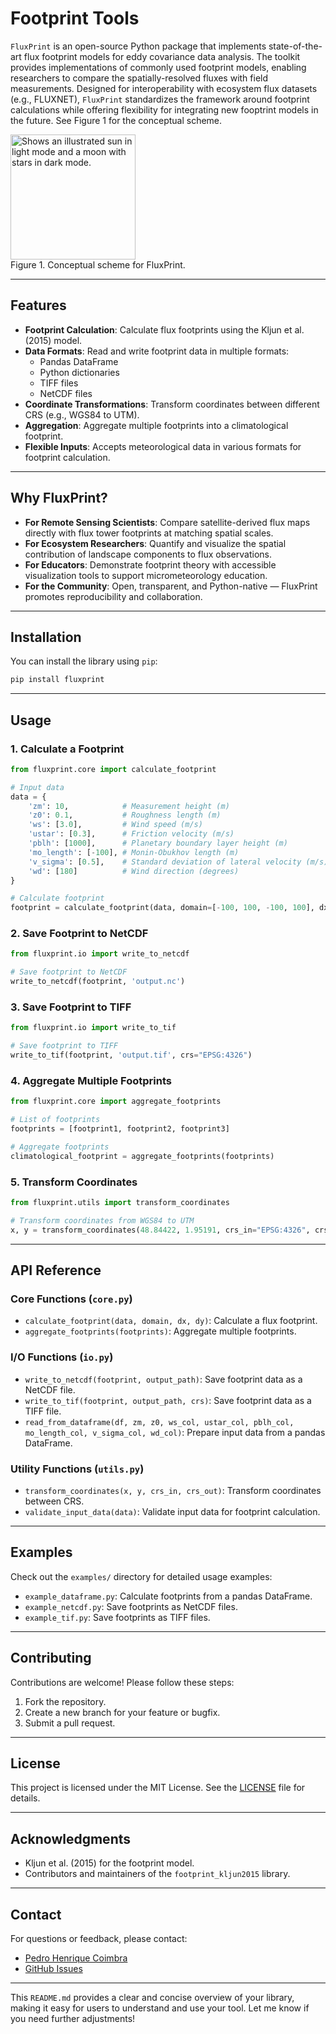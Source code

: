 # Footprint Tools

`FluxPrint` is an open-source Python package that implements state-of-the-art flux footprint models for eddy covariance data analysis. The toolkit provides implementations of commonly used footprint models, enabling researchers to compare the spatially-resolved fluxes with field measurements. Designed for interoperability with ecosystem flux datasets (e.g., FLUXNET), `FluxPrint` standardizes the framework around footprint calculations while offering flexibility for integrating new fooptrint models in the future. See Figure 1 for the conceptual scheme.

<picture>
  <source media="(prefers-color-scheme: dark)" srcset="assets/conceptual_scheme_dark.png">
  <source media="(prefers-color-scheme: light)" srcset="assets/conceptual_scheme.png">
  <img alt="Shows an illustrated sun in light mode and a moon with stars in dark mode." src="https://user-images.githubusercontent.com/25423296/163456779-a8556205-d0a5-45e2-ac17-42d089e3c3f8.png" height="200px">
  <figcaption>Figure 1. Conceptual scheme for FluxPrint.</figcaption>
</picture>


---

## Features

- **Footprint Calculation**: Calculate flux footprints using the Kljun et al. (2015) model.
- **Data Formats**: Read and write footprint data in multiple formats:
  - Pandas DataFrame
  - Python dictionaries
  - TIFF files
  - NetCDF files
- **Coordinate Transformations**: Transform coordinates between different CRS (e.g., WGS84 to UTM).
- **Aggregation**: Aggregate multiple footprints into a climatological footprint.
- **Flexible Inputs**: Accepts meteorological data in various formats for footprint calculation.

---

## Why FluxPrint?

- **For Remote Sensing Scientists**: Compare satellite-derived flux maps directly with flux tower footprints at matching spatial scales.
- **For Ecosystem Researchers**: Quantify and visualize the spatial contribution of landscape components to flux observations.
- **For Educators**: Demonstrate footprint theory with accessible visualization tools to support micrometeorology education.
- **For the Community**: Open, transparent, and Python-native — FluxPrint promotes reproducibility and collaboration.

---

## Installation

You can install the library using `pip`:

```bash
pip install fluxprint
```

---

## Usage

### 1. Calculate a Footprint

```python
from fluxprint.core import calculate_footprint

# Input data
data = {
    'zm': 10,            # Measurement height (m)
    'z0': 0.1,           # Roughness length (m)
    'ws': [3.0],         # Wind speed (m/s)
    'ustar': [0.3],      # Friction velocity (m/s)
    'pblh': [1000],      # Planetary boundary layer height (m)
    'mo_length': [-100], # Monin-Obukhov length (m)
    'v_sigma': [0.5],    # Standard deviation of lateral velocity (m/s)
    'wd': [180]          # Wind direction (degrees)
}

# Calculate footprint
footprint = calculate_footprint(data, domain=[-100, 100, -100, 100], dx=10, dy=10)
```

### 2. Save Footprint to NetCDF

```python
from fluxprint.io import write_to_netcdf

# Save footprint to NetCDF
write_to_netcdf(footprint, 'output.nc')
```

### 3. Save Footprint to TIFF

```python
from fluxprint.io import write_to_tif

# Save footprint to TIFF
write_to_tif(footprint, 'output.tif', crs="EPSG:4326")
```

### 4. Aggregate Multiple Footprints

```python
from fluxprint.core import aggregate_footprints

# List of footprints
footprints = [footprint1, footprint2, footprint3]

# Aggregate footprints
climatological_footprint = aggregate_footprints(footprints)
```

### 5. Transform Coordinates

```python
from fluxprint.utils import transform_coordinates

# Transform coordinates from WGS84 to UTM
x, y = transform_coordinates(48.84422, 1.95191, crs_in="EPSG:4326", crs_out="EPSG:3035")
```

---

## API Reference

### Core Functions (`core.py`)
- `calculate_footprint(data, domain, dx, dy)`: Calculate a flux footprint.
- `aggregate_footprints(footprints)`: Aggregate multiple footprints.

### I/O Functions (`io.py`)
- `write_to_netcdf(footprint, output_path)`: Save footprint data as a NetCDF file.
- `write_to_tif(footprint, output_path, crs)`: Save footprint data as a TIFF file.
- `read_from_dataframe(df, zm, z0, ws_col, ustar_col, pblh_col, mo_length_col, v_sigma_col, wd_col)`: Prepare input data from a pandas DataFrame.

### Utility Functions (`utils.py`)
- `transform_coordinates(x, y, crs_in, crs_out)`: Transform coordinates between CRS.
- `validate_input_data(data)`: Validate input data for footprint calculation.

---

## Examples

Check out the `examples/` directory for detailed usage examples:
- `example_dataframe.py`: Calculate footprints from a pandas DataFrame.
- `example_netcdf.py`: Save footprints as NetCDF files.
- `example_tif.py`: Save footprints as TIFF files.

---

## Contributing

Contributions are welcome! Please follow these steps:
1. Fork the repository.
2. Create a new branch for your feature or bugfix.
3. Submit a pull request.

---

## License

This project is licensed under the MIT License. See the [LICENSE](LICENSE.txt) file for details.

---

## Acknowledgments

- Kljun et al. (2015) for the footprint model.
- Contributors and maintainers of the `footprint_kljun2015` library.

---

## Contact

For questions or feedback, please contact:
- [Pedro Henrique Coimbra](mailto:pedro-henrique.herig-coimbra@inrae.fr)
- [GitHub Issues](https://github.com/pedrohenriquecoimbra/fluxprint/issues)

---

This `README.md` provides a clear and concise overview of your library, making it easy for users to understand and use your tool. Let me know if you need further adjustments!